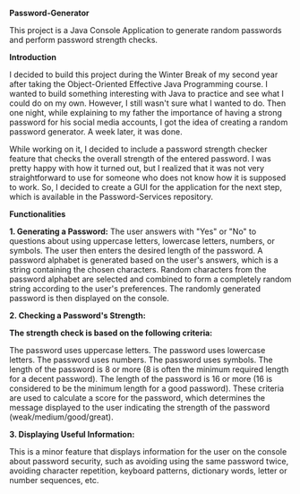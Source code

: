 **Password-Generator**

This project is a Java Console Application to generate random passwords and perform password strength checks.

**Introduction**


I decided to build this project during the Winter Break of my second year after taking the Object-Oriented Effective Java Programming course. I wanted to build something interesting with Java to practice and see what I could do on my own. However, I still wasn't sure what I wanted to do. Then one night, while explaining to my father the importance of having a strong password for his social media accounts, I got the idea of creating a random password generator. A week later, it was done.

While working on it, I decided to include a password strength checker feature that checks the overall strength of the entered password. I was pretty happy with how it turned out, but I realized that it was not very straightforward to use for someone who does not know how it is supposed to work. So, I decided to create a GUI for the application for the next step, which is available in the Password-Services repository.


**Functionalities**

**1. Generating a Password:**
The user answers with "Yes" or "No" to questions about using uppercase letters, lowercase letters, numbers, or symbols.
The user then enters the desired length of the password.
A password alphabet is generated based on the user's answers, which is a string containing the chosen characters.
Random characters from the password alphabet are selected and combined to form a completely random string according to the user's preferences.
The randomly generated password is then displayed on the console.


**2. Checking a Password's Strength:**

**The strength check is based on the following criteria:**

The password uses uppercase letters.
The password uses lowercase letters.
The password uses numbers.
The password uses symbols.
The length of the password is 8 or more (8 is often the minimum required length for a decent password).
The length of the password is 16 or more (16 is considered to be the minimum length for a good password).
These criteria are used to calculate a score for the password, which determines the message displayed to the user indicating the strength of the password (weak/medium/good/great).


**3. Displaying Useful Information:**

This is a minor feature that displays information for the user on the console about password security, such as avoiding using the same password twice, avoiding character repetition, keyboard patterns, dictionary words, letter or number sequences, etc.
